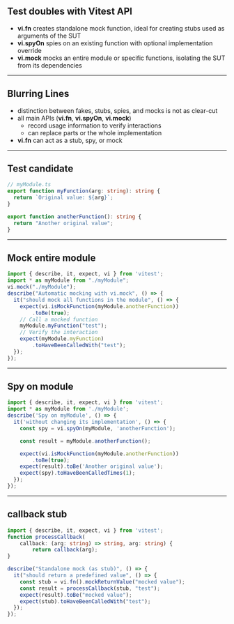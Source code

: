 ## Test doubles with Vitest API

- **vi.fn** creates standalone mock function, ideal for creating stubs used as arguments of the SUT
- **vi.spyOn** spies on an existing function with optional implementation override
- **vi.mock** mocks an entire module or specific functions, isolating the SUT from its dependencies

---

## Blurring Lines

- distinction between fakes, stubs, spies, and mocks is not as clear-cut
- all main APIs (**vi.fn**, **vi.spyOn**, **vi.mock**)
  - record usage information to verify interactions
  - can replace parts or the whole implementation
- **vi.fn** can act as a stub, spy, or mock

---

## Test candidate

```ts [1:]
// myModule.ts
export function myFunction(arg: string): string {
  return `Original value: ${arg}`;
}

export function anotherFunction(): string {
  return "Another original value";
}
```

---

## Mock entire module

```ts [2-3|1-14]
import { describe, it, expect, vi } from 'vitest';
import * as myModule from "./myModule";
vi.mock("./myModule");
describe("Automatic mocking with vi.mock", () => {
  it("should mock all functions in the module", () => {
    expect(vi.isMockFunction(myModule.anotherFunction))
        .toBe(true);
    // Call a mocked function
    myModule.myFunction("test");
    // Verify the interaction
    expect(myModule.myFunction)
        .toHaveBeenCalledWith("test");
  });
});
```


---

## Spy on module

```ts [2-5,13-14|1-14]
import { describe, it, expect, vi } from 'vitest';
import * as myModule from './myModule';
describe('Spy on myModule', () => {
  it('without changing its implementation', () => {
    const spy = vi.spyOn(myModule, 'anotherFunction');

    const result = myModule.anotherFunction();

    expect(vi.isMockFunction(myModule.anotherFunction))
        .toBe(true);
    expect(result).toBe('Another original value');
    expect(spy).toHaveBeenCalledTimes(1);
  });
});
```


---

## callback stub

```ts [1-6|1-14]
import { describe, it, expect, vi } from 'vitest';
function processCallback(
    callback: (arg: string) => string, arg: string) {
        return callback(arg);
}

describe("Standalone mock (as stub)", () => {
  it("should return a predefined value", () => {
    const stub = vi.fn().mockReturnValue("mocked value");
    const result = processCallback(stub, "test");
    expect(result).toBe("mocked value");
    expect(stub).toHaveBeenCalledWith("test");
  });
});
```


